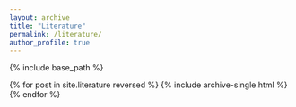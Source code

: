 ```yaml
---
layout: archive
title: "Literature"
permalink: /literature/
author_profile: true
---
```


{% include base_path %}

{% for post in site.literature reversed %}
  {% include archive-single.html %}
{% endfor %}

